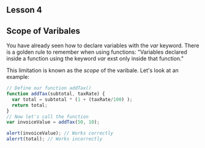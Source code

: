## Lesson 4

## Scope of Varibales

You have already seen how to declare variables with the *var* keyword. There is a golden rule to remember when using functions:
"Variables declared inside a function using the keyword *var* exst only inside that function."

This limitation is known as the *scope* of the varibale. Let's look at an example:
```javascript
// Define our function addTax()
function addTax(subtotal, taxRate) {
  var total = subtotal * (1 + (taxRate/100) );
  return total;
}
// Now let's call the function
var invoiceValue = addTax(50, 10);

alert(invoiceValue); // Works correctly
alerrt(total); // Works incorrectly
```


